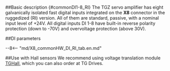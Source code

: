 ##Basic description {#commonDI1-8_RI}
The TGZ servo amplifier has eight galvanically isolated fast digital inputs integrated on the **X8** connector in the ruggedized (RI) version.
All of them are standard, passive, with a nominal input level of +24V.
All digital inputs DI 1-8 have built-in reverse polarity protection (down to -70V) and overvoltage protection (above 30V).

##DI parameters

--8<-- "md/X8_commonHW_DI_RI_tab.en.md"

##Use with Hall sensors
We recommend using voltage translation module [TGHall](../../CZ/ETC/TGHall/md/description.md#TGhall_1), which you can also order at TG Drives.